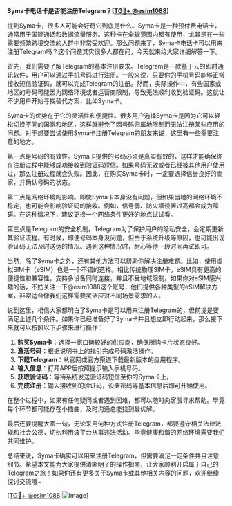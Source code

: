 **Syma卡电话卡是否能注册Telegram？[[TG💪+ @esim1088](https://t.me/s/esim1088)]**

提到Syma卡，很多人可能会好奇它到底是什么。Syma卡是一种预付费电话卡，通常用于国际通话和数据流量服务。这种卡在全球范围内都有使用，尤其是在一些需要频繁跨境交流的人群中非常受欢迎。那么问题来了，Syma卡电话卡可以用来注册Telegram吗？这个问题其实很多人都在问，今天就来给大家详细解答一下。

首先，我们需要了解Telegram的基本注册要求。Telegram是一款基于云的即时通讯软件，用户可以通过手机号码进行注册。一般来说，只要你的手机号码能够正常接收短信验证码，就可以完成Telegram的注册。然而，实际操作中，有些国家或地区的号码可能因为网络环境或者运营商限制，导致无法顺利收到验证码。这就让不少用户开始寻找替代方案，比如Syma卡。

Syma卡的优势在于它的灵活性和便捷性。很多用户选择Syma卡是因为它可以轻松切换不同的国家和地区，这样就避免了因号码归属地限制而无法注册某些应用的问题。对于想要尝试使用Syma卡注册Telegram的朋友来说，这里有一些需要注意的地方。

第一点是号码的有效性。Syma卡提供的号码必须是真实有效的，这样才能确保你在注册过程中能够成功接收到验证码短信。如果号码无效或者已经被其他用户使用过，那么注册过程就会失败。因此，在购买Syma卡时，一定要选择信誉良好的商家，并确认号码的状态。

第二点是网络环境的影响。即使Syma卡本身没有问题，但如果当地的网络环境不稳定，也可能会影响验证码的接收。例如，信号弱、防火墙设置过高都会成为障碍。在这种情况下，建议更换一个网络条件更好的地点试试看。

第三点是Telegram的安全机制。Telegram为了保护用户的隐私安全，会定期更新其验证流程。有时候，即便号码本身没问题，但由于系统升级等原因，也可能出现验证码无法及时送达的情况。遇到这种情况时，耐心等待一段时间再试即可。

当然，除了Syma卡之外，还有其他方法可以帮助你解决注册难题。比如，使用虚拟SIM卡（eSIM）也是一个不错的选择。相比传统物理SIM卡，eSIM具有更高的便捷性和兼容性，支持多设备同时连接，并且不受地域限制。如果你对eSIM感兴趣的话，不妨关注一下@esim1088这个账号，他们提供各种类型的eSIM解决方案，非常适合像我们这样需要灵活应对不同场景需求的人。

说到这里，相信大家都明白了Syma卡是可以用来注册Telegram的，但前提是要满足上述几个条件。如果你已经准备好了Syma卡并且想立即行动起来，那么接下来就可以按照以下步骤来进行操作：

1. **购买Syma卡**：选择一家口碑较好的供应商，确保所购卡片状态良好。
2. **激活号码**：根据说明书上的指引完成号码激活操作。
3. **下载Telegram**：从官网或官方渠道下载最新版本的应用程序。
4. **输入信息**：打开APP后按照提示输入手机号码。
5. **获取验证码**：等待系统发送验证码短信至你的Syma卡上。
6. **完成注册**：输入接收到的验证码，设置密码等基本信息后即可开始使用。

在整个过程中，如果有任何疑问或者遇到困难，都可以随时向客服寻求帮助。毕竟每个环节都可能存在小插曲，及时沟通总能找到最优解。

最后还要提醒大家一句，无论采用何种方式注册Telegram，都要遵守相关法律法规和社会公德，切勿利用该平台从事违法活动。毕竟健康和谐的网络环境需要我们共同维护。

总结来说，Syma卡确实可以用来注册Telegram，但需要满足一定条件并且注意细节。希望本文能为大家提供清晰明了的操作指南，让大家顺利开启属于自己的Telegram之旅！如果你还有更多关于Syma卡或其他相关内容的问题，欢迎继续探讨交流哦~

[[TG💪+ @esim1088](https://t.me/s/esim1088) ![Image](https://i.postimg.cc/4NQfJmqS/Snipaste-2025-05-13-00-14-12.png)]